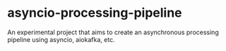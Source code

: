 # asyncio-processing-pipeline
An experimental project that aims to create an asynchronous processing pipeline using asyncio, aiokafka, etc.
